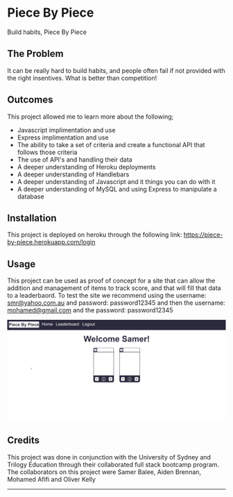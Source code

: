 # Piece By Piece
Build habits, Piece By Piece

## The Problem
It can be really hard to build habits, and people often fail if not provided with the right insentives. What is better than competition!

## Outcomes
This project allowed me to learn more about the following;
- Javascript implimentation and use
- Express implimentation and use
- The ability to take a set of criteria and create a functional API that follows those criteria
- The use of API's and handling their data
- A deeper understanding of Heroku deployments
- A deeper understanding of Handlebars
- A deeper understanding of Javascript and it things you can do with it
- A deeper understanding of MySQL and using Express to manipulate a database

## Installation

This project is deployed on heroku through the following link:
https://piece-by-piece.herokuapp.com/login

## Usage

This project can be used as proof of concept for a site that can allow the addition and management of items to track score, and that will fill that data to a leaderbaord. To test the site we recommend using the username: smr@yahoo.com.au and password: password12345 and then the username: mohamed@gmail.com and the password: password12345

![Alt text](./assets/images/smr_screenshot.png "Screenshot of my web page")

## Credits

This project was done in conjunction with the University of Sydney and Trilogy Education through their collaborated full stack bootcamp program. The collaborators on this project were Samer Balee, Aiden Brennan, Mohamed Afifi and Oliver Kelly

---